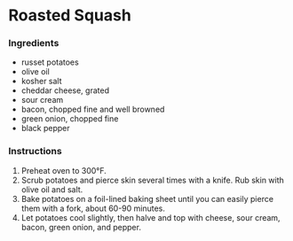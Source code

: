 # Roasted Squash

### Ingredients

- russet potatoes
- olive oil
- kosher salt
- cheddar cheese, grated
- sour cream
- bacon, chopped fine and well browned
- green onion, chopped fine
- black pepper

### Instructions

1. Preheat oven to 300&deg;F.
2. Scrub potatoes and pierce skin several times with a knife. Rub skin with olive oil and salt.
3. Bake potatoes on a foil-lined baking sheet until you can easily pierce them with a fork, about 60-90 minutes.
4. Let potatoes cool slightly, then halve and top with cheese, sour cream, bacon, green onion, and pepper.
